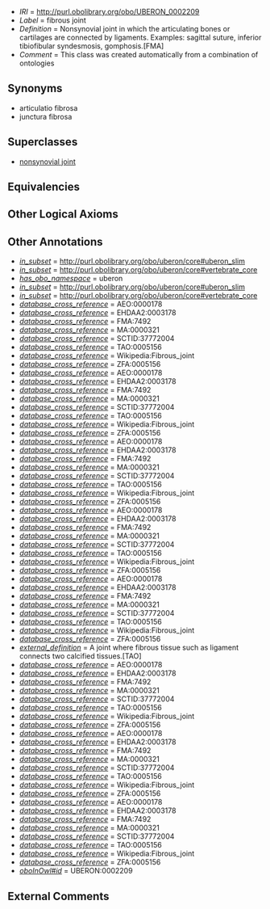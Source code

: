  * *IRI* = http://purl.obolibrary.org/obo/UBERON_0002209
 * *Label* = fibrous joint
 * *Definition* = Nonsynovial joint in which the articulating bones or cartilages are connected by ligaments. Examples: sagittal suture, inferior tibiofibular syndesmosis, gomphosis.[FMA]
 * *Comment* = This class was created automatically from a combination of ontologies

## Synonyms

 * articulatio fibrosa
 * junctura fibrosa

## Superclasses

 * [nonsynovial joint](../../UBERON/34/UBERON_0011134.md)

## Equivalencies


## Other Logical Axioms


## Other Annotations

 * *[in_subset](../../et/oboInOwl#inSubset.md)* = http://purl.obolibrary.org/obo/uberon/core#uberon_slim
 * *[in_subset](../../et/oboInOwl#inSubset.md)* = http://purl.obolibrary.org/obo/uberon/core#vertebrate_core
 * *[has_obo_namespace](../../ce/oboInOwl#hasOBONamespace.md)* = uberon
 * *[in_subset](../../et/oboInOwl#inSubset.md)* = http://purl.obolibrary.org/obo/uberon/core#uberon_slim
 * *[in_subset](../../et/oboInOwl#inSubset.md)* = http://purl.obolibrary.org/obo/uberon/core#vertebrate_core
 * *[database_cross_reference](../../ef/oboInOwl#hasDbXref.md)* = AEO:0000178
 * *[database_cross_reference](../../ef/oboInOwl#hasDbXref.md)* = EHDAA2:0003178
 * *[database_cross_reference](../../ef/oboInOwl#hasDbXref.md)* = FMA:7492
 * *[database_cross_reference](../../ef/oboInOwl#hasDbXref.md)* = MA:0000321
 * *[database_cross_reference](../../ef/oboInOwl#hasDbXref.md)* = SCTID:37772004
 * *[database_cross_reference](../../ef/oboInOwl#hasDbXref.md)* = TAO:0005156
 * *[database_cross_reference](../../ef/oboInOwl#hasDbXref.md)* = Wikipedia:Fibrous_joint
 * *[database_cross_reference](../../ef/oboInOwl#hasDbXref.md)* = ZFA:0005156
 * *[database_cross_reference](../../ef/oboInOwl#hasDbXref.md)* = AEO:0000178
 * *[database_cross_reference](../../ef/oboInOwl#hasDbXref.md)* = EHDAA2:0003178
 * *[database_cross_reference](../../ef/oboInOwl#hasDbXref.md)* = FMA:7492
 * *[database_cross_reference](../../ef/oboInOwl#hasDbXref.md)* = MA:0000321
 * *[database_cross_reference](../../ef/oboInOwl#hasDbXref.md)* = SCTID:37772004
 * *[database_cross_reference](../../ef/oboInOwl#hasDbXref.md)* = TAO:0005156
 * *[database_cross_reference](../../ef/oboInOwl#hasDbXref.md)* = Wikipedia:Fibrous_joint
 * *[database_cross_reference](../../ef/oboInOwl#hasDbXref.md)* = ZFA:0005156
 * *[database_cross_reference](../../ef/oboInOwl#hasDbXref.md)* = AEO:0000178
 * *[database_cross_reference](../../ef/oboInOwl#hasDbXref.md)* = EHDAA2:0003178
 * *[database_cross_reference](../../ef/oboInOwl#hasDbXref.md)* = FMA:7492
 * *[database_cross_reference](../../ef/oboInOwl#hasDbXref.md)* = MA:0000321
 * *[database_cross_reference](../../ef/oboInOwl#hasDbXref.md)* = SCTID:37772004
 * *[database_cross_reference](../../ef/oboInOwl#hasDbXref.md)* = TAO:0005156
 * *[database_cross_reference](../../ef/oboInOwl#hasDbXref.md)* = Wikipedia:Fibrous_joint
 * *[database_cross_reference](../../ef/oboInOwl#hasDbXref.md)* = ZFA:0005156
 * *[database_cross_reference](../../ef/oboInOwl#hasDbXref.md)* = AEO:0000178
 * *[database_cross_reference](../../ef/oboInOwl#hasDbXref.md)* = EHDAA2:0003178
 * *[database_cross_reference](../../ef/oboInOwl#hasDbXref.md)* = FMA:7492
 * *[database_cross_reference](../../ef/oboInOwl#hasDbXref.md)* = MA:0000321
 * *[database_cross_reference](../../ef/oboInOwl#hasDbXref.md)* = SCTID:37772004
 * *[database_cross_reference](../../ef/oboInOwl#hasDbXref.md)* = TAO:0005156
 * *[database_cross_reference](../../ef/oboInOwl#hasDbXref.md)* = Wikipedia:Fibrous_joint
 * *[database_cross_reference](../../ef/oboInOwl#hasDbXref.md)* = ZFA:0005156
 * *[database_cross_reference](../../ef/oboInOwl#hasDbXref.md)* = AEO:0000178
 * *[database_cross_reference](../../ef/oboInOwl#hasDbXref.md)* = EHDAA2:0003178
 * *[database_cross_reference](../../ef/oboInOwl#hasDbXref.md)* = FMA:7492
 * *[database_cross_reference](../../ef/oboInOwl#hasDbXref.md)* = MA:0000321
 * *[database_cross_reference](../../ef/oboInOwl#hasDbXref.md)* = SCTID:37772004
 * *[database_cross_reference](../../ef/oboInOwl#hasDbXref.md)* = TAO:0005156
 * *[database_cross_reference](../../ef/oboInOwl#hasDbXref.md)* = Wikipedia:Fibrous_joint
 * *[database_cross_reference](../../ef/oboInOwl#hasDbXref.md)* = ZFA:0005156
 * *[external_definition](../../UBPROP/01/UBPROP_0000001.md)* = A joint where fibrous tissue such as ligament connects two calcified tissues.[TAO]
 * *[database_cross_reference](../../ef/oboInOwl#hasDbXref.md)* = AEO:0000178
 * *[database_cross_reference](../../ef/oboInOwl#hasDbXref.md)* = EHDAA2:0003178
 * *[database_cross_reference](../../ef/oboInOwl#hasDbXref.md)* = FMA:7492
 * *[database_cross_reference](../../ef/oboInOwl#hasDbXref.md)* = MA:0000321
 * *[database_cross_reference](../../ef/oboInOwl#hasDbXref.md)* = SCTID:37772004
 * *[database_cross_reference](../../ef/oboInOwl#hasDbXref.md)* = TAO:0005156
 * *[database_cross_reference](../../ef/oboInOwl#hasDbXref.md)* = Wikipedia:Fibrous_joint
 * *[database_cross_reference](../../ef/oboInOwl#hasDbXref.md)* = ZFA:0005156
 * *[database_cross_reference](../../ef/oboInOwl#hasDbXref.md)* = AEO:0000178
 * *[database_cross_reference](../../ef/oboInOwl#hasDbXref.md)* = EHDAA2:0003178
 * *[database_cross_reference](../../ef/oboInOwl#hasDbXref.md)* = FMA:7492
 * *[database_cross_reference](../../ef/oboInOwl#hasDbXref.md)* = MA:0000321
 * *[database_cross_reference](../../ef/oboInOwl#hasDbXref.md)* = SCTID:37772004
 * *[database_cross_reference](../../ef/oboInOwl#hasDbXref.md)* = TAO:0005156
 * *[database_cross_reference](../../ef/oboInOwl#hasDbXref.md)* = Wikipedia:Fibrous_joint
 * *[database_cross_reference](../../ef/oboInOwl#hasDbXref.md)* = ZFA:0005156
 * *[database_cross_reference](../../ef/oboInOwl#hasDbXref.md)* = AEO:0000178
 * *[database_cross_reference](../../ef/oboInOwl#hasDbXref.md)* = EHDAA2:0003178
 * *[database_cross_reference](../../ef/oboInOwl#hasDbXref.md)* = FMA:7492
 * *[database_cross_reference](../../ef/oboInOwl#hasDbXref.md)* = MA:0000321
 * *[database_cross_reference](../../ef/oboInOwl#hasDbXref.md)* = SCTID:37772004
 * *[database_cross_reference](../../ef/oboInOwl#hasDbXref.md)* = TAO:0005156
 * *[database_cross_reference](../../ef/oboInOwl#hasDbXref.md)* = Wikipedia:Fibrous_joint
 * *[database_cross_reference](../../ef/oboInOwl#hasDbXref.md)* = ZFA:0005156
 * *[oboInOwl#id](../../id/oboInOwl#id.md)* = UBERON:0002209

## External Comments

